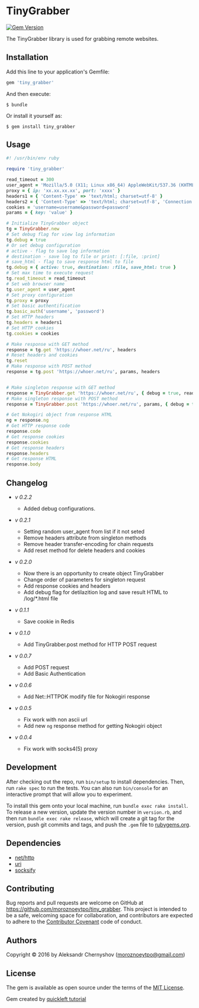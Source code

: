 # TinyGrabber

[<img src="https://badge.fury.io/rb/tiny_grabber.svg" alt="Gem Version" />](https://badge.fury.io/rb/tiny_grabber)

The TinyGrabber library is used for grabbing remote websites.

## Installation

Add this line to your application's Gemfile:

```ruby
gem 'tiny_grabber'
```

And then execute:

    $ bundle

Or install it yourself as:

    $ gem install tiny_grabber

## Usage

```ruby
#! /usr/bin/env ruby

require 'tiny_grabber'

read_timeout = 300
user_agent = 'Mozilla/5.0 (X11; Linux x86_64) AppleWebKit/537.36 (KHTML, like Gecko) Chrome/41.0.2227.0 Safari/537.36'
proxy = { ip: 'xx.xx.xx.xx', port: 'xxxx' }
headers1 = { 'Content-Type' => 'text/html; charset=utf-8' }
headers2 = { 'Content-Type' => 'text/html; charset=utf-8', 'Connection' => 'keep-alive' }
cookies = 'username=username&password=password'
params = { key: 'value' }

# Initialize TinyGrabber object
tg = TinyGrabber.new
# Set debug flag for view log information
tg.debug = true
# Or set debug configuration
# active - flag to save log information
# destination - save log to file or print: [:file, :print]
# save_html - flag to save response html to file
tg.debug = { active: true, destination: :file, save_html: true }
# Set max time to execute request
tg.read_timeout = read_timeout
# Set web browser name
tg.user_agent = user_agent
# Set proxy configuration
tg.proxy = proxy
# Set basic authentification
tg.basic_auth('username', 'password')
# Set HTTP headers
tg.headers = headers1
# Set HTTP cookies
tg.cookies = cookies

# Make response with GET method
response = tg.get 'https://whoer.net/ru', headers
# Reset headers and cookies
tg.reset
# Make response with POST method
response = tg.post 'https://whoer.net/ru', params, headers


# Make singleton response with GET method
response = TinyGrabber.get 'https://whoer.net/ru', { debug = true, read_timeout = read_timeout ... }
# Make singleton response with POST method
response = TinyGrabber.post 'https://whoer.net/ru', params, { debug = true, read_timeout = read_timeout ... }

# Get Nokogiri object from response HTML
ng = response.ng
# Get HTTP response code
response.code
# Get response cookies
response.cookies
# Get response headers
response.headers
# Get response HTML
response.body
```

## Changelog

* *v 0.2.2*
    * Added debug configurations.

* *v 0.2.1*
    * Setting random user_agent from list if it not seted
    * Remove headers attribute from singleton methods
    * Remove header transfer-encoding for chain requests
    * Add reset method for delete headers and cookies

* *v 0.2.0*
    * Now there is an opportunity to create object TinyGrabber
    * Change order of parameters for singleton request
    * Add response cookies and headers
    * Add debug flag for detilazition log and save result HTML to /log/*.html file

* *v 0.1.1*
    * Save cookie in Redis
* *v 0.1.0*
    * Add TinyGrabber.post method for HTTP POST request
* *v 0.0.7*
    * Add POST request
    * Add Basic Authentication
* *v 0.0.6*
    * Add Net::HTTPOK modify file for Nokogiri response
* *v 0.0.5*
    * Fix work with non ascii url
    * Add new `ng` response method for getting Nokogiri object
* *v 0.0.4*
    * Fix work with socks4(5) proxy

## Development

After checking out the repo, run `bin/setup` to install dependencies. Then, run `rake spec` to run the tests. You can also run `bin/console` for an interactive prompt that will allow you to experiment.

To install this gem onto your local machine, run `bundle exec rake install`. To release a new version, update the version number in `version.rb`, and then run `bundle exec rake release`, which will create a git tag for the version, push git commits and tags, and push the `.gem` file to [rubygems.org](https://rubygems.org).

## Dependencies

* [net/http](http://ruby-doc.org/stdlib-2.3.0/libdoc/net/http/rdoc/Net/HTTP.html)
* [uri](http://ruby-doc.org/stdlib-2.3.0/libdoc/uri/rdoc/URI.html)
* [socksify](http://socksify.rubyforge.org/)

## Contributing

Bug reports and pull requests are welcome on GitHub at https://github.com/moroznoeytpo/tiny_grabber. This project is intended to be a safe, welcoming space for collaboration, and contributors are expected to adhere to the [Contributor Covenant](http://contributor-covenant.org) code of conduct.

## Authors

Copyright © 2016 by Aleksandr Chernyshov (moroznoeytpo@gmail.com)

## License

The gem is available as open source under the terms of the [MIT License](http://opensource.org/licenses/MIT).

Gem created by [quickleft tutorial](https://quickleft.com/blog/engineering-lunch-series-step-by-step-guide-to-building-your-first-ruby-gem/)

